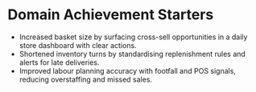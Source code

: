 # Domain Achievement Starters

- Increased basket size by surfacing cross-sell opportunities in a daily store dashboard with clear actions.
- Shortened inventory turns by standardising replenishment rules and alerts for late deliveries.
- Improved labour planning accuracy with footfall and POS signals, reducing overstaffing and missed sales.
